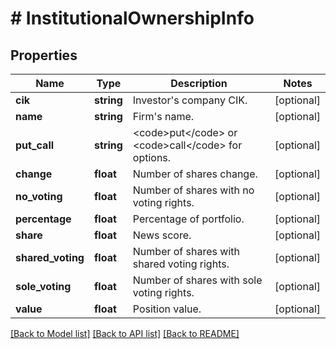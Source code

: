 # # InstitutionalOwnershipInfo

## Properties

Name | Type | Description | Notes
------------ | ------------- | ------------- | -------------
**cik** | **string** | Investor&#39;s company CIK. | [optional]
**name** | **string** | Firm&#39;s name. | [optional]
**put_call** | **string** | &lt;code&gt;put&lt;/code&gt; or &lt;code&gt;call&lt;/code&gt; for options. | [optional]
**change** | **float** | Number of shares change. | [optional]
**no_voting** | **float** | Number of shares with no voting rights. | [optional]
**percentage** | **float** | Percentage of portfolio. | [optional]
**share** | **float** | News score. | [optional]
**shared_voting** | **float** | Number of shares with shared voting rights. | [optional]
**sole_voting** | **float** | Number of shares with sole voting rights. | [optional]
**value** | **float** | Position value. | [optional]

[[Back to Model list]](../../README.md#models) [[Back to API list]](../../README.md#endpoints) [[Back to README]](../../README.md)
